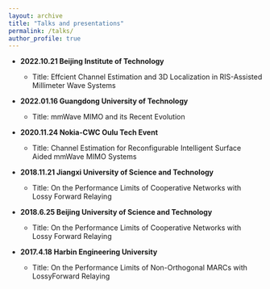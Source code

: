 ```yaml
---
layout: archive
title: "Talks and presentations"
permalink: /talks/
author_profile: true
---
```


* **2022.10.21  Beijing Institute of Technology**
  * Title: Effcient Channel Estimation and 3D Localization in RIS-Assisted Millimeter Wave Systems

* **2022.01.16  Guangdong University of Technology** 
  * Title: mmWave MIMO and its Recent Evolution

* **2020.11.24  Nokia-CWC Oulu Tech Event** 
  * Title: Channel Estimation for Reconfigurable Intelligent Surface Aided mmWave MIMO Systems

* **2018.11.21  Jiangxi University of Science and Technology**
  * Title: On the Performance Limits of Cooperative Networks with Lossy Forward Relaying

* **2018.6.25  Beijing University of Science and Technology** 
  * Title: On the Performance Limits of Cooperative Networks with Lossy Forward Relaying

* **2017.4.18  Harbin Engineering University**
  * Title: On the Performance Limits of Non-Orthogonal MARCs with LossyForward Relaying
